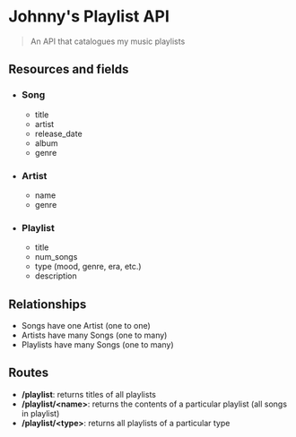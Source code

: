 # Johnny's Playlist API

> An API that catalogues my music playlists 

## Resources and fields

- ### Song
    - title
    - artist
    - release_date
    - album
    - genre
- ### Artist
    - name
    - genre
- ### Playlist
    - title 
    - num_songs
    - type (mood, genre, era, etc.)
    - description

## Relationships
- Songs have one Artist (one to one) 
- Artists have many Songs (one to many)
- Playlists have many Songs (one to many) 

## Routes
- **/playlist**: returns titles of all playlists
- **/playlist/&lt;name&gt;**: returns the contents of a particular playlist (all songs in playlist)
- **/playlist/&lt;type&gt;**: returns all playlists of a particular type

